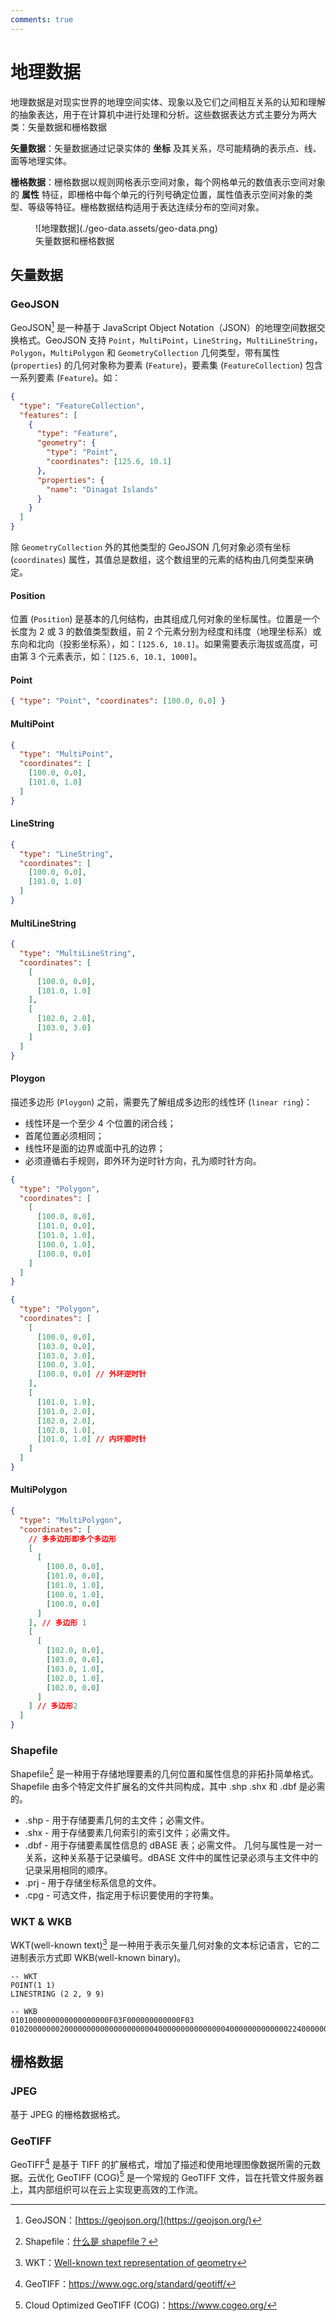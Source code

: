 ```yaml
---
comments: true
---
```


# 地理数据

地理数据是对现实世界的地理空间实体、现象以及它们之间相互关系的认知和理解的抽象表达，用于在计算机中进行处理和分析。这些数据表达方式主要分为两大类：矢量数据和栅格数据

**矢量数据**：矢量数据通过记录实体的 **坐标** 及其关系，尽可能精确的表示点、线、面等地理实体。

**栅格数据**：栅格数据以规则网格表示空间对象，每个网格单元的数值表示空间对象的 **属性** 特征，即栅格中每个单元的行列号确定位置，属性值表示空间对象的类型、等级等特征。栅格数据结构适用于表达连续分布的空间对象。

<figure markdown>
  ![地理数据](./geo-data.assets/geo-data.png)
  <figcaption>矢量数据和栅格数据</figcaption>
</figure>

## 矢量数据

### GeoJSON

GeoJSON[^1] 是一种基于 JavaScript Object Notation（JSON）的地理空间数据交换格式。GeoJSON 支持 `Point`，`MultiPoint`，`LineString`，`MultiLineString`，`Polygon`，`MultiPolygon` 和 `GeometryCollection` 几何类型，带有属性 (`properties`) 的几何对象称为要素 (`Feature`)，要素集 (`FeatureCollection`) 包含一系列要素 (`Feature`)。如：

```json hl_lines="6-9"
{
  "type": "FeatureCollection",
  "features": [
    {
      "type": "Feature",
      "geometry": {
        "type": "Point",
        "coordinates": [125.6, 10.1]
      },
      "properties": {
        "name": "Dinagat Islands"
      }
    }
  ]
}
```

除 `GeometryCollection` 外的其他类型的 GeoJSON 几何对象必须有坐标 (`coordinates`) 属性，其值总是数组，这个数组里的元素的结构由几何类型来确定。

#### Position

位置 (`Position`) 是基本的几何结构，由其组成几何对象的坐标属性。位置是一个长度为 2 或 3 的数值类型数组，前 2 个元素分别为经度和纬度（地理坐标系）或东向和北向（投影坐标系），如：`[125.6, 10.1]`。如果需要表示海拔或高度，可由第 3 个元素表示，如：`[125.6, 10.1, 1000]`。

#### Point

```json
{ "type": "Point", "coordinates": [100.0, 0.0] }
```

#### MultiPoint

```json
{
  "type": "MultiPoint",
  "coordinates": [
    [100.0, 0.0],
    [101.0, 1.0]
  ]
}
```

#### LineString

```json
{
  "type": "LineString",
  "coordinates": [
    [100.0, 0.0],
    [101.0, 1.0]
  ]
}
```

#### MultiLineString

```json
{
  "type": "MultiLineString",
  "coordinates": [
    [
      [100.0, 0.0],
      [101.0, 1.0]
    ],
    [
      [102.0, 2.0],
      [103.0, 3.0]
    ]
  ]
}
```

#### Ploygon

描述多边形 (`Ploygon`) 之前，需要先了解组成多边形的线性环 (`linear ring`)：

- 线性环是一个至少 4 个位置的闭合线；
- 首尾位置必须相同；
- 线性环是面的边界或面中孔的边界；
- 必须遵循右手规则，即外环为逆时针方向，孔为顺时针方向。

```json title="多边形"
{
  "type": "Polygon",
  "coordinates": [
    [
      [100.0, 0.0],
      [101.0, 0.0],
      [101.0, 1.0],
      [100.0, 1.0],
      [100.0, 0.0]
    ]
  ]
}
```

```json title="有孔的多边形"
{
  "type": "Polygon",
  "coordinates": [
    [
      [100.0, 0.0],
      [103.0, 0.0],
      [103.0, 3.0],
      [100.0, 3.0],
      [100.0, 0.0] // 外环逆时针
    ],
    [
      [101.0, 1.0],
      [101.0, 2.0],
      [102.0, 2.0],
      [102.0, 1.0],
      [101.0, 1.0] // 内环顺时针
    ]
  ]
}
```

#### MultiPolygon

```json
{
  "type": "MultiPolygon",
  "coordinates": [
    // 多多边形即多个多边形
    [
      [
        [100.0, 0.0],
        [101.0, 0.0],
        [101.0, 1.0],
        [100.0, 1.0],
        [100.0, 0.0]
      ]
    ], // 多边形 1
    [
      [
        [102.0, 0.0],
        [103.0, 0.0],
        [103.0, 1.0],
        [102.0, 1.0],
        [102.0, 0.0]
      ]
    ] // 多边形2
  ]
}
```

### Shapefile

Shapefile[^2] 是一种用于存储地理要素的几何位置和属性信息的非拓扑简单格式。Shapefile 由多个特定文件扩展名的文件共同构成，其中 .shp .shx 和 .dbf 是必需的。

- .shp - 用于存储要素几何的主文件；必需文件。
- .shx - 用于存储要素几何索引的索引文件；必需文件。
- .dbf - 用于存储要素属性信息的 dBASE 表；必需文件。
  几何与属性是一对一关系，这种关系基于记录编号。dBASE 文件中的属性记录必须与主文件中的记录采用相同的顺序。
- .prj - 用于存储坐标系信息的文件。
- .cpg - 可选文件，指定用于标识要使用的字符集。

<!-- ![Shapefile](./geo-data.assets/shp.png){ width=120 } -->

### WKT & WKB

WKT(well-known text)[^3] 是一种用于表示矢量几何对象的文本标记语言，它的二进制表示方式即 WKB(well-known binary)。

```
-- WKT
POINT(1 1)
LINESTRING (2 2, 9 9)

-- WKB
0101000000000000000000F03F000000000000F03
0102000000020000000000000000000040000000000000004000000000000022400000000000002240
```

## 栅格数据

### JPEG

基于 JPEG 的栅格数据格式。

### GeoTIFF

GeoTIFF[^4] 是基于 TIFF 的扩展格式，增加了描述和使用地理图像数据所需的元数据。云优化 GeoTIFF (COG)[^5] 是一个常规的 GeoTIFF 文件，旨在托管文件服务器上，其内部组织可以在云上实现更高效的工作流。

[^1]: GeoJSON：[https://geojson.org/](https://geojson.org/)
[^2]: Shapefile：[什么是 shapefile？](https://desktop.arcgis.com/zh-cn/arcmap/latest/manage-data/shapefiles/what-is-a-shapefile.htm)
[^3]: WKT：[Well-known text representation of geometry](https://en.wikipedia.org/wiki/Well-known_text_representation_of_geometry)
[^4]: GeoTIFF：https://www.ogc.org/standard/geotiff/
[^5]: Cloud Optimized GeoTIFF (COG)：https://www.cogeo.org/
